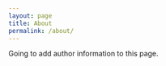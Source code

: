 ```yaml
---
layout: page
title: About
permalink: /about/
---
```


Going to add author information to this page.
